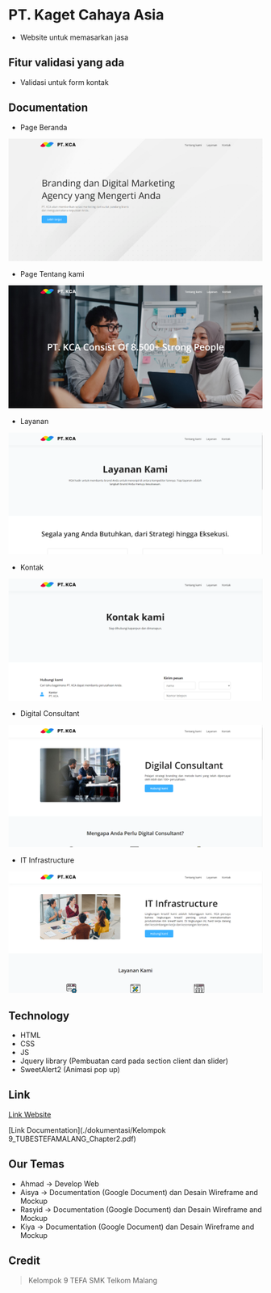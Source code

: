 # PT. Kaget Cahaya Asia

- Website untuk memasarkan jasa 

## Fitur validasi yang ada

- Validasi untuk form kontak

## Documentation

- Page Beranda

![form-page](./dokumentasi/Home.PNG)

- Page Tentang kami

![page-success](./dokumentasi/Tentangkami.PNG)

- Layanan

![page-success](./dokumentasi/Layanan.PNG)

- Kontak

![page-success](./dokumentasi/Kontak.PNG)

- Digital Consultant

![page-success](./dokumentasi/Digitalconsultant.PNG)

- IT Infrastructure

![page-success](./dokumentasi/Itinfrastructure.PNG)

## Technology

- HTML
- CSS
- JS
- Jquery library (Pembuatan card pada section client dan slider)
- SweetAlert2 (Animasi pop up)

## Link

[Link Website](https://abyansyah-aa.github.io/Tugasbesar.github.io/Home/index.html)

[Link Documentation](./dokumentasi/Kelompok 9_TUBESTEFAMALANG_Chapter2.pdf)

## Our Temas

- Ahmad -> Develop Web
- Aisya -> Documentation (Google Document) dan Desain Wireframe and Mockup
- Rasyid -> Documentation (Google Document) dan Desain Wireframe and Mockup
- Kiya -> Documentation (Google Document) dan Desain Wireframe and Mockup

## Credit

> Kelompok 9 TEFA SMK Telkom Malang
